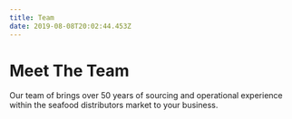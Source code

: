 ```yaml
---
title: Team
date: 2019-08-08T20:02:44.453Z
---
```

# Meet The Team

Our team of brings over 50 years of sourcing and operational experience within the seafood distributors market to your business.
